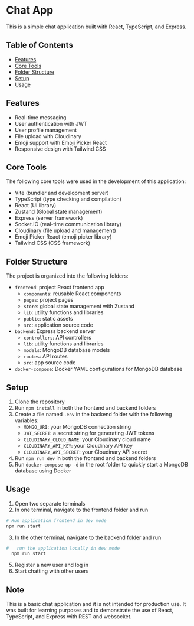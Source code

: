 # Chat App

This is a simple chat application built with React, TypeScript, and Express.

## Table of Contents

- [Features](#features)
- [Core Tools](#core-tools)
- [Folder Structure](#folder-structure)
- [Setup](#setup)
- [Usage](#usage)

## Features

- Real-time messaging
- User authentication with JWT
- User profile management
- File upload with Cloudinary
- Emoji support with Emoji Picker React
- Responsive design with Tailwind CSS

## Core Tools

The following core tools were used in the development of this application:

- Vite (bundler and development server)
- TypeScript (type checking and compilation)
- React (UI library)
- Zustand (Global state management)
- Express (server framework)
- Socket.IO (real-time communication library)
- Cloudinary (file upload and management)
- Emoji Picker React (emoji picker library)
- Tailwind CSS (CSS framework)

## Folder Structure

The project is organized into the following folders:

- `frontend`: project React frontend app
  - `components`: reusable React components
  - `pages`: project pages
  - `store`: global state management with Zustand
  - `lib`: utility functions and libraries
  - `public`: static assets
  - `src`: application source code
- `backend`: Express backend server
  - `controllers`: API controllers
  - `lib`: utility functions and libraries
  - `models`: MongoDB database models
  - `routes`: API routes
  - `src`: app source code
- `docker-compose`: Docker YAML configurations for MongoDB database

## Setup

1. Clone the repository
2. Run `npm install` in both the frontend and backend folders
3. Create a file named `.env` in the backend folder with the following variables:
   - `MONGO_URI`: your MongoDB connection string
   - `JWT_SECRET`: a secret string for generating JWT tokens
   - `CLOUDINARY_CLOUD_NAME`: your Cloudinary cloud name
   - `CLOUDINARY_API_KEY`: your Cloudinary API key
   - `CLOUDINARY_API_SECRET`: your Cloudinary API secret
4. Run `npm run dev` in both the frontend and backend folders
5. Run `docker-compose up -d` in the root folder to quickly start a MongoDB database using Docker

## Usage

1. Open two separate terminals
2. In one terminal, navigate to the frontend folder and run

```bash
# Run application frontend in dev mode
npm run start
```

3. In the other terminal, navigate to the backend folder and run

```bash
#   run the application locally in dev mode
  npm run start
```

5. Register a new user and log in
6. Start chatting with other users

## Note

This is a basic chat application and it is not intended for production use. It was built for learning purposes and to demonstrate the use of React, TypeScript, and Express with REST and websocket.
